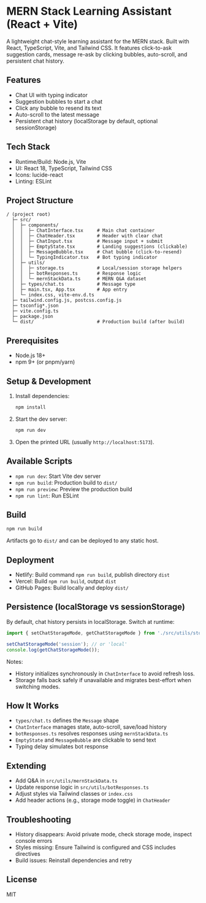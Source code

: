 # MERN Stack Learning Assistant (React + Vite)

A lightweight chat-style learning assistant for the MERN stack. Built with React, TypeScript, Vite, and Tailwind CSS. It features click-to-ask suggestion cards, message re-ask by clicking bubbles, auto-scroll, and persistent chat history.

## Features
- Chat UI with typing indicator
- Suggestion bubbles to start a chat
- Click any bubble to resend its text
- Auto-scroll to the latest message
- Persistent chat history (localStorage by default, optional sessionStorage)

## Tech Stack
- Runtime/Build: Node.js, Vite
- UI: React 18, TypeScript, Tailwind CSS
- Icons: lucide-react
- Linting: ESLint

## Project Structure
```
/ (project root)
  ├─ src/
  │  ├─ components/
  │  │  ├─ ChatInterface.tsx     # Main chat container
  │  │  ├─ ChatHeader.tsx        # Header with clear chat
  │  │  ├─ ChatInput.tsx         # Message input + submit
  │  │  ├─ EmptyState.tsx        # Landing suggestions (clickable)
  │  │  ├─ MessageBubble.tsx     # Chat bubble (click-to-resend)
  │  │  └─ TypingIndicator.tsx   # Bot typing indicator
  │  ├─ utils/
  │  │  ├─ storage.ts            # Local/session storage helpers
  │  │  ├─ botResponses.ts       # Response logic
  │  │  └─ mernStackData.ts      # MERN Q&A dataset
  │  ├─ types/chat.ts            # Message type
  │  ├─ main.tsx, App.tsx        # App entry
  │  └─ index.css, vite-env.d.ts
  ├─ tailwind.config.js, postcss.config.js
  ├─ tsconfig*.json
  ├─ vite.config.ts
  ├─ package.json
  └─ dist/                       # Production build (after build)
```

## Prerequisites
- Node.js 18+
- npm 9+ (or pnpm/yarn)

## Setup & Development
1. Install dependencies:
   ```bash
   npm install
   ```
2. Start the dev server:
   ```bash
   npm run dev
   ```
3. Open the printed URL (usually `http://localhost:5173`).

## Available Scripts
- `npm run dev`: Start Vite dev server
- `npm run build`: Production build to `dist/`
- `npm run preview`: Preview the production build
- `npm run lint`: Run ESLint

## Build
```bash
npm run build
```
Artifacts go to `dist/` and can be deployed to any static host.

## Deployment
- Netlify: Build command `npm run build`, publish directory `dist`
- Vercel: Build `npm run build`, output `dist`
- GitHub Pages: Build locally and deploy `dist/`

## Persistence (localStorage vs sessionStorage)
By default, chat history persists in localStorage. Switch at runtime:
```ts
import { setChatStorageMode, getChatStorageMode } from './src/utils/storage';

setChatStorageMode('session'); // or 'local'
console.log(getChatStorageMode());
```
Notes:
- History initializes synchronously in `ChatInterface` to avoid refresh loss.
- Storage falls back safely if unavailable and migrates best-effort when switching modes.

## How It Works
- `types/chat.ts` defines the `Message` shape
- `ChatInterface` manages state, auto-scroll, save/load history
- `botResponses.ts` resolves responses using `mernStackData.ts`
- `EmptyState` and `MessageBubble` are clickable to send text
- Typing delay simulates bot response

## Extending
- Add Q&A in `src/utils/mernStackData.ts`
- Update response logic in `src/utils/botResponses.ts`
- Adjust styles via Tailwind classes or `index.css`
- Add header actions (e.g., storage mode toggle) in `ChatHeader`

## Troubleshooting
- History disappears: Avoid private mode, check storage mode, inspect console errors
- Styles missing: Ensure Tailwind is configured and CSS includes directives
- Build issues: Reinstall dependencies and retry

## License
MIT
